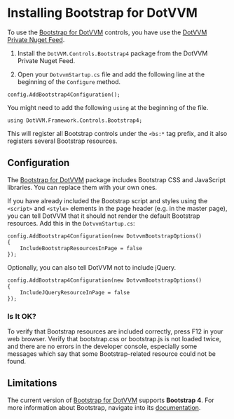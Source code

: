 # Installing Bootstrap for DotVVM

To use the [Bootstrap for DotVVM](/landing/bootstrap-for-dotvvm) controls, you have use the [DotVVM Private Nuget Feed](/docs/tutorials/commercial-dotvvm-private-nuget-feed).

1. Install the `DotVVM.Controls.Bootstrap4` package from the DotVVM Private Nuget Feed.

2. Open your `DotvvmStartup.cs` file and add the following line at the beginning of the `Configure` method.

```CSHARP
config.AddBootstrap4Configuration();
``` 

You might need to add the following `using` at the beginning of the file.

```CSHARP
using DotVVM.Framework.Controls.Bootstrap4;
```

This will register all Bootstrap controls under the `<bs:*` tag prefix, and it also registers several Bootstrap resources. 



## Configuration

The [Bootstrap for DotVVM](/landing/bootstrap-for-dotvvm) package includes Bootstrap CSS and JavaScript libraries. You can replace them with your own ones.
 
If you have already included the Bootstrap script and styles using the `<script>` and `<style>` elements in the page header (e.g. in the master page), you can tell 
DotVVM that it should not render the default Bootstrap resources. Add this in the `DotvvmStartup.cs`:

```CSHARP
config.AddBootstrap4Configuration(new DotvvmBootstrapOptions() 
{
    IncludeBootstrapResourcesInPage = false
});
```

Optionally, you can also tell DotVVM not to include jQuery. 

```CSHARP
config.AddBootstrap4Configuration(new DotvvmBootstrapOptions() 
{
    IncludeJQueryResourceInPage = false
});
```

### Is It OK?

To verify that Bootstrap resources are included correctly, press F12 in your web browser. Verify that bootstrap.css or bootstrap.js is not loaded twice, and there are 
no errors in the developer console, especially some messages which say that some Bootstrap-related resource could not be found.

## Limitations

The current version of [Bootstrap for DotVVM](/landing/bootstrap-for-dotvvm) supports **Bootstrap 4**. For more information about Bootstrap, navigate into its [documentation](https://getbootstrap.com).